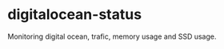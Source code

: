 digitalocean-status
===================

Monitoring digital ocean, trafic, memory usage and SSD usage.
